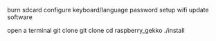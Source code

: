 burn sdcard
configure keyboard/language
password
setup wifi
update software

open a terminal
git clone git clone 
cd raspberry_gekko
./install


